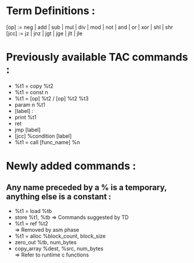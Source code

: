 # Term Definitions : 
[op] := neg | add | sub | mul | div | mod | not | and | or | xor | shl | shr  
[jcc] := jz | jnz | jgt | jge | jlt | jle

# Previously available TAC commands : 
- %t1 = copy %t2
- %t1 = const n
- %t1 = [op] %t2 / [op] %t2 %t3
- param n %t1
- [label] : 
- print %t1
- ret
- jmp [label]
- [jcc] %condition [label]
- %t1 = call [func_name] %n


# Newly added commands : 
## Any name preceded by a % is a temporary, anything else is a constant : 
- %t1 = load %tb
- store %t1, %tb 
=> Commands suggested by TD
- %t1 = ref %t2   
=> Removed by asm phase
- %t1 = alloc %block_count, block_size
- zero_out %tb, num_bytes   
- copy_array %dest, %src, num_bytes   
=> Refer to runtime c functions
